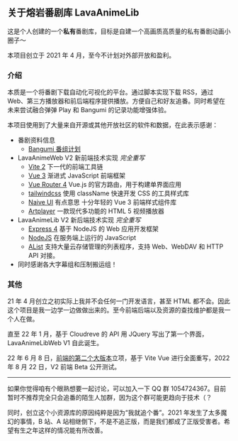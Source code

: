 ## 关于熔岩番剧库 LavaAnimeLib

这是个人创建的一个**私有**番剧库，目标是自建一个高画质高质量的私有番剧动画小圈子～

本项目创立于 2021 年 4 月，至今不计划对外部开放和盈利。

### 介绍

本质是一个将番剧下载自动化可视化的平台。通过脚本实现下载 RSS，通过 Web、第三方播放器和前后端程序提供播放。方便自己和好友追番。同时希望在未来尝试融合弹弹 Play 和 Bangumi 的记录功能增强体验。

本项目使用到了大量来自开源或其他开放社区的软件和数据，在此表示感谢：

- 番剧资料信息
  - [Bangumi 番组计划](https://bgm.tv/)
- LavaAnimeWeb V2 新前端技术实现 *完全重写*
  - [Vite 2](https://cn.vitejs.dev/) 下一代的前端工具链
  - [Vue 3](https://cn.vuejs.org/) 渐进式 JavaScript 前端框架
  - [Vue Router 4](https://router.vuejs.org/zh/) Vue.js 的官方路由，用于构建单界面应用
  - [tailwindcss](https://tailwindcss.com/) 使用 className 快速开发 CSS 的工具样式库
  - [Naive UI](https://www.naiveui.com/zh-CN/os-theme) 有点意思 十分年轻的 Vue 3 前端样式组件库
  - [Artplayer](https://artplayer.org/document/zh-cn/) 一款现代多功能的 HTML 5 视频播放器
- LavaAnimeLib V2 新后端技术实现 *完全重写*
  - [Express 4](http://expressjs.com/) 基于 NodeJS 的 Web 应用开发框架
  - [NodeJS](https://nodejs.org/en/) 在服务端上运行的 JavaScript
  - [AList](https://alist-doc.nn.ci/) 支持大量云存储管理的列表程序，支持 Web、WebDAV 和 HTTP API 对接。
- 同时感谢各大字幕组和压制搬运组！

### 其他

21 年 4 月创立之初实际上我并不会任何一门开发语言，甚至 HTML 都不会。因此这个项目是我一边学一边做做出来的。至今前端后端以及资源的查找维护都是我一个人在做。

直至 22 年 1 月，基于 Cloudreve 的 API 用 JQuery 写出了第一个界面，LavaAnimeLibWeb V1 自此诞生。

22 年 6 月 8 日，[前端的第二个大版本](https://github.com/MagmaBlock/LavaAnimeLibWeb/commit/11a27d95a3741b76b1fd08bd39857c17ffe675ae)立项，基于 Vite Vue 进行全面重写，2022 年 8 月 22 日，V2 前端 Beta 公开测试。 

---

如果你觉得咱有个眼熟想要一起讨论，可以加入一下 QQ 群 1054724367。目前暂时不推荐完全只会追番的陌生人加群，因为这个群可能更趋向于技术（？

同时，创立这个小资源库的原因纯粹是因为“我就追个番”。2021 年发生了太多魔幻的事情，B 站、A 站相继倒下，不是不追正版，而是我们都成了正版受害者。希望有生之年这样的情况能有所改善。

